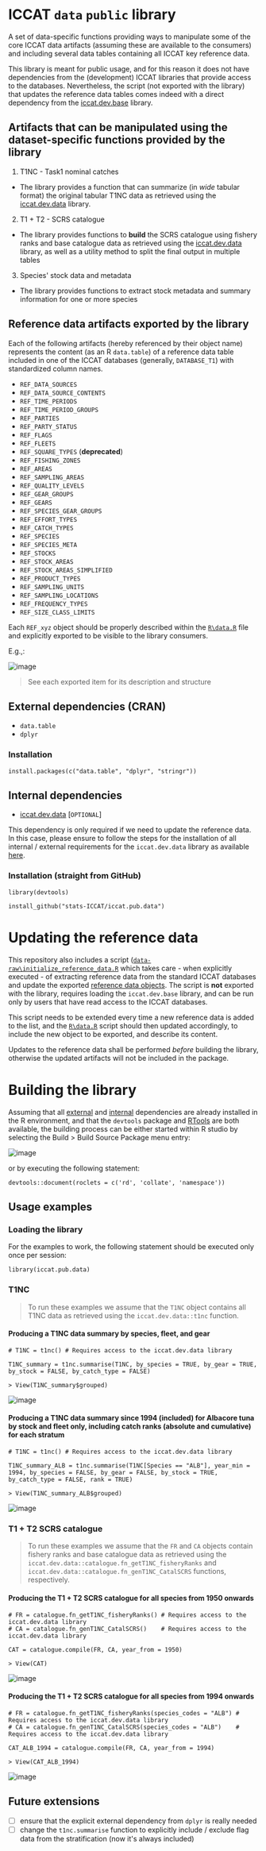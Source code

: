 # ICCAT `data` `public` library

A set of data-specific functions providing ways to manipulate some of the core ICCAT data artifacts (assuming these are available to the consumers) 
and including several data tables containing all ICCAT key reference data.  

This library is meant for public usage, and for this reason it does not have dependencies from the (development) ICCAT libraries that provide access to the databases.
Nevertheless, the script (not exported with the library) that updates the reference data tables comes indeed with a direct dependency from the [iccat.dev.base](https://github.com/stats-ICCAT/iccat.dev.base) library. 

## Artifacts that can be manipulated using the dataset-specific functions provided by the library

1) T1NC - Task1 nominal catches
  + The library provides a function that can summarize (in _wide_ tabular format) the original tabular T1NC data as retrieved using the [iccat.dev.data](https://github.com/stats-ICCAT/iccat.dev.data) library.

2) T1 + T2 - SCRS catalogue 
  + The library provides functions to **build** the SCRS catalogue using fishery ranks and base catalogue data as retrieved using the [iccat.dev.data](https://github.com/stats-ICCAT/iccat.dev.data) library, as well as a utility method to split the final output in multiple tables
  
3) Species' stock data and metadata
  + The library provides functions to extract stock metadata and summary information for one or more species
  
## Reference data artifacts exported by the library <a name="reference_data"></a>

Each of the following artifacts (hereby referenced by their object name) represents the content (as an R `data.table`) of a reference data table included in one of the ICCAT databases (generally, `DATABASE_T1`) with standardized column names.

+ `REF_DATA_SOURCES`
+ `REF_DATA_SOURCE_CONTENTS`
+ `REF_TIME_PERIODS`
+ `REF_TIME_PERIOD_GROUPS`
+ `REF_PARTIES`
+ `REF_PARTY_STATUS`
+ `REF_FLAGS`
+ `REF_FLEETS`
+ `REF_SQUARE_TYPES` (**deprecated**)
+ `REF_FISHING_ZONES`
+ `REF_AREAS`
+ `REF_SAMPLING_AREAS`
+ `REF_QUALITY_LEVELS`
+ `REF_GEAR_GROUPS`
+ `REF_GEARS`
+ `REF_SPECIES_GEAR_GROUPS`
+ `REF_EFFORT_TYPES`
+ `REF_CATCH_TYPES`
+ `REF_SPECIES`
+ `REF_SPECIES_META`
+ `REF_STOCKS`
+ `REF_STOCK_AREAS`
+ `REF_STOCK_AREAS_SIMPLIFIED`
+ `REF_PRODUCT_TYPES`
+ `REF_SAMPLING_UNITS`
+ `REF_SAMPLING_LOCATIONS`
+ `REF_FREQUENCY_TYPES`
+ `REF_SIZE_CLASS_LIMITS`

Each `REF_xyz` object should be properly described within the [`R\data.R`](https://github.com/stats-ICCAT/iccat.pub.data/blob/main/R/data.R) file and explicitly exported to be visible to the library consumers.

E.g.,: 

![image](https://github.com/user-attachments/assets/b07e8a37-1e28-4da4-bfae-e83cb46274f8)

> See each exported item for its description and structure

## External dependencies (CRAN) <a name="external_deps"></a>
+ `data.table`
+ `dplyr`

### Installation
```
install.packages(c("data.table", "dplyr", "stringr"))
```

## Internal dependencies <a name="internal_deps"></a>
+ [iccat.dev.data](https://github.com/stats-ICCAT/iccat.dev.data) [`OPTIONAL`]

This dependency is only required if we need to update the reference data. In this case, please ensure to follow the steps for the installation of all internal / external requirements for the `iccat.dev.data` library as available [here](https://github.com/stats-ICCAT/iccat.dev.data/?tab=readme-ov-file#external-dependencies-cran-).

### Installation (straight from GitHub)
```
library(devtools)

install_github("stats-ICCAT/iccat.pub.data")
```

# Updating the reference data

This repository also includes a script ([`data-raw\initialize_reference_data.R`](https://github.com/stats-ICCAT/iccat.pub.data/blob/main/data-raw/initialize_reference_data.R) which takes care - when explicitly executed - of extracting reference data from the standard ICCAT databases and update the exported [reference data objects](#reference_data).
The script is **not** exported with the library, requires loading the `iccat.dev.base` library, and can be run only by users that have read access to the ICCAT databases.

This script needs to be extended every time a new reference data is added to the list, and the [`R\data.R`](https://github.com/stats-ICCAT/iccat.pub.data/blob/main/R/data.R) script should then updated accordingly, to include the new object to be exported, and describe its content.

Updates to the reference data shall be performed *before* building the library, otherwise the updated artifacts will not be included in the package.

# Building the library

Assuming that all [external](#external_deps) and [internal](#internal_deps) dependencies are already installed in the R environment, and that the `devtools` package and [RTools](https://cran.r-project.org/bin/windows/Rtools/) are both available, the building process can be either started within R studio by selecting the Build > Build Source Package menu entry:

![image](https://github.com/user-attachments/assets/f209d8d4-568c-4200-bcf2-fb1fa0e1d2ef)

or by executing the following statement:

`devtools::document(roclets = c('rd', 'collate', 'namespace'))`

## Usage examples

### Loading the library

For the examples to work, the following statement should be executed only once per session:

```
library(iccat.pub.data)
```

### T1NC

> To run these examples we assume that the `T1NC` object contains all T1NC data as retrieved using the `iccat.dev.data::t1nc` function.

#### Producing a T1NC data summary by species, fleet, and gear
```
# T1NC = t1nc() # Requires access to the iccat.dev.data library

T1NC_summary = t1nc.summarise(T1NC, by_species = TRUE, by_gear = TRUE, by_stock = FALSE, by_catch_type = FALSE)
```
```
> View(T1NC_summary$grouped)
```
![image](https://github.com/user-attachments/assets/469dc26d-50f5-4077-b457-a880d2b1c722)
#### Producing a T1NC data summary since 1994 (included) for Albacore tuna by stock and fleet only, including catch ranks (absolute and cumulative) for each stratum
```
# T1NC = t1nc() # Requires access to the iccat.dev.data library

T1NC_summary_ALB = t1nc.summarise(T1NC[Species == "ALB"], year_min = 1994, by_species = FALSE, by_gear = FALSE, by_stock = TRUE, by_catch_type = FALSE, rank = TRUE)
```
```
> View(T1NC_summary_ALB$grouped)
```
![image](https://github.com/user-attachments/assets/511fa695-9407-4fed-809d-d81fddd03ae0)

### T1 + T2 SCRS catalogue

> To run these examples we assume that the `FR` and `CA` objects contain fishery ranks and base catalogue data as retrieved using the `iccat.dev.data::catalogue.fn_getT1NC_fisheryRanks` and `iccat.dev.data::catalogue.fn_genT1NC_CatalSCRS` functions, respectively.

#### Producing the T1 + T2 SCRS catalogue for all species from 1950 onwards
```
# FR = catalogue.fn_getT1NC_fisheryRanks() # Requires access to the iccat.dev.data library
# CA = catalogue.fn_genT1NC_CatalSCRS()    # Requires access to the iccat.dev.data library

CAT = catalogue.compile(FR, CA, year_from = 1950) 
```
```
> View(CAT)
```
![image](https://github.com/user-attachments/assets/542894bf-b258-44a6-807a-aec510b37afc)

#### Producing the T1 + T2 SCRS catalogue for all species from 1994 onwards
```
# FR = catalogue.fn_getT1NC_fisheryRanks(species_codes = "ALB") # Requires access to the iccat.dev.data library
# CA = catalogue.fn_genT1NC_CatalSCRS(species_codes = "ALB")    # Requires access to the iccat.dev.data library

CAT_ALB_1994 = catalogue.compile(FR, CA, year_from = 1994) 
```
```
> View(CAT_ALB_1994)
```
![image](https://github.com/user-attachments/assets/b798dc27-25e1-47dc-a5d9-91b65e38c67f)

## Future extensions
+ [ ] ensure that the explicit external dependency from `dplyr` is really needed
+ [ ] change the `t1nc.summarise` function to explicitly include / exclude flag data from the stratification (now it's always included)
